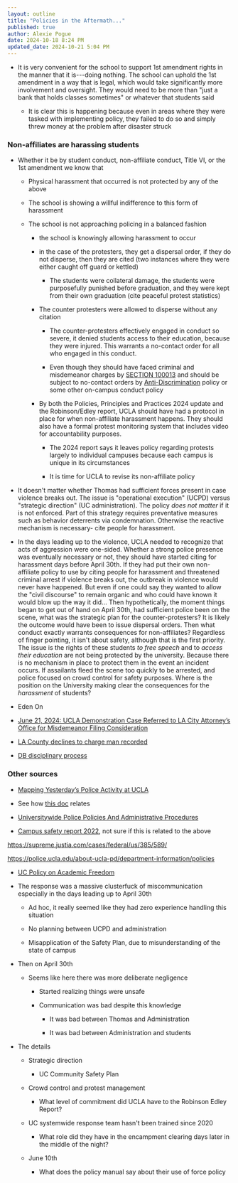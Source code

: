 ```yaml
---
layout: outline
title: "Policies in the Aftermath..."
published: true
author: Alexie Pogue
date: 2024-10-18 8:24 PM
updated_date: 2024-10-21 5:04 PM 
---
```






	




- It is very convenient for the school to support 1st amendment rights in the manner that it is---doing nothing. The school can uphold the 1st amendment in a way that is legal, which would take significantly more involvement and oversight. They would need to be more than "just a bank that holds classes sometimes" or whatever that students said

	- It is clear this is happening because even in areas where they were tasked with implementing policy, they failed to do so and simply threw money at the problem after disaster struck


### Non-affiliates are harassing students

- Whether it be by student conduct, non-affiliate conduct, Title VI, or the 1st amendment we know that

	- Physical harassment that occurred is not protected by any of the above 

	- The school is showing a willful indifference to this form of harassment

	- The school is not approaching policing in a balanced fashion

		- the school is knowingly allowing harassment to occur

		- in the case of the protesters, they get a dispersal order, if they do not disperse, then they are cited (two instances where they were either caught off guard or kettled)

			- The students were collateral damage, the students were purposefully punished before graduation, and they were kept from their own graduation (cite peaceful protest statistics)

		- The counter protesters were allowed to disperse without any citation

			- The counter-protesters effectively engaged in conduct so severe, it denied students access to their education, because they were injured. This warrants a no-contact order for all who engaged in this conduct. 

			- Even though they should have faced criminal and misdemeanor charges by [SECTION 100013](https://policy.ucop.edu/doc/3000127/NonAffiliateRegs) and should be subject to no-contact orders by [Anti-Discrimination](https://policy.ucop.edu/doc/1001004/Anti-Discrimination) policy or some other on-campus conduct policy

		- By both the Policies, Principles and Practices 2024 update and the Robinson/Edley report, UCLA should have had a protocol in place for when non-affiliate harassment happens. They should also have a formal protest monitoring system that includes video for accountability purposes. 

			- The 2024 report says it leaves policy regarding protests largely to individual campuses because each campus is unique in its circumstances

			- It is time for UCLA to revise its non-affiliate policy

- It doesn't matter whether Thomas had sufficient forces present in case violence breaks out. The issue 
is "operational execution" (UCPD) versus "strategic direction" (UC administration). The policy 
*does not matter* if it is not enforced. Part of this strategy requires preventative measures such
 as behavior deterrents via condemnation. Otherwise the reactive mechanism is necessary- cite people 
 for harassment. 

- In the days leading up to the violence, UCLA needed to recognize that acts of aggression were 
one-sided. Whether a strong police presence was eventually necessary or not, they should have started 
citing for harassment days before April 30th. If they had put their own non-affiliate policy to use by 
citing people for harassment and threatened criminal arrest if violence breaks out, the outbreak in 
violence would never have happened. But even if one could say they wanted to allow the "civil discourse" 
to remain organic and who could have known it would blow up the way it did... Then hypothetically, the 
moment things began to get out of hand on April 30th, had sufficient police been on the scene, what was 
the strategic plan for the counter-protesters? It is likely the outcome would have been to issue 
dispersal orders. Then what conduct exactly warrants consequences for non-affiliates? Regardless of 
finger pointing, it isn't about safety, although that is the first priority. The issue is the rights 
of these students *to free speech* and to *access their education* are not being protected by the 
university. Because there is no mechanism in place to protect them in the event an incident occurs. 
If assailants fleed the scene too quickly to be arrested, and police focused on crowd control for safety 
purposes. Where is the position on the University making clear the consequences for the *harassment* of 
students?

- Eden On

- [June 21, 2024: UCLA Demonstration Case Referred to LA City Attorney’s Office for Misdemeanor Filing Consideration](https://da.lacounty.gov/media/news/ucla-demonstration-case-referred-la-city-attorney-s-office-misdemeanor-filing)

- [LA County declines to charge man recorded](https://www.cnn.com/2024/06/21/us/edan-on-ucla-palestine-encampment-attack/index.html)

- [DB disciplinary process](https://dailybruin.com/2024/06/10/students-face-conduct-hearings-graduation-uncertainty-after-encampment-arrests)

























### Other sources

- [Mapping Yesterday’s Police Activity at UCLA](https://escholarship.org/content/qt4jm4t63k/qt4jm4t63k.pdf)

- See how [this doc](https://senate.universityofcalifornia.edu/_files/underreview/gold-book-systemwide-review.pdf) relates

- [Universitywide Police Policies And Administrative Procedures](https://policy.ucop.edu/doc/4000382/PoliceProceduresManual)

- [Campus safety report 2022](https://ucla.app.box.com/v/Public-Safety-Report), not sure if this is related to the above

https://supreme.justia.com/cases/federal/us/385/589/

https://police.ucla.edu/about-ucla-pd/department-information/policies

- [UC Policy on Academic Freedom](https://www.ucop.edu/academic-personnel-programs/_files/apm/apm-010.pdf)

- The response was a massive clusterfuck of miscommunication especially in the days leading up to April 30th

	- Ad hoc, it really seemed like they had zero experience handling this situation 

	- No planning between UCPD and administration 

	- Misapplication of the Safety Plan, due to misunderstanding of the state of campus

- Then on April 30th 

	- Seems like here there was more deliberate negligence 

		- Started realizing things were unsafe

		- Communication was bad despite this knowledge

			- It was bad between Thomas and Administration 

			- It was bad between Administration and students 

- The details

	- Strategic direction 

		- UC Community Safety Plan

	- Crowd control and protest management

		- What level of commitment did UCLA have to the Robinson Edley Report?

	- UC systemwide response team hasn't been trained since 2020

		- What role did they have in the encampment clearing days later in the middle of the night? 

	- June 10th

		- What does the policy manual say about their use of force policy


